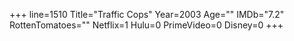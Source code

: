 +++
line=1510
Title="Traffic Cops"
Year=2003
Age=""
IMDb="7.2"
RottenTomatoes=""
Netflix=1
Hulu=0
PrimeVideo=0
Disney=0
+++


